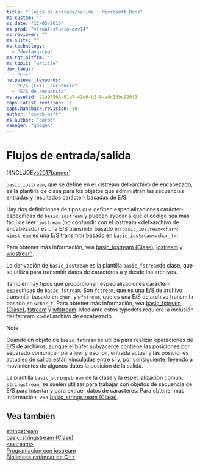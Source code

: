 ```yaml
---
title: "Flujos de entrada/salida | Microsoft Docs"
ms.custom: ""
ms.date: "12/05/2016"
ms.prod: "visual-studio-dev14"
ms.reviewer: ""
ms.suite: ""
ms.technology: 
  - "devlang-cpp"
ms.tgt_pltfrm: ""
ms.topic: "article"
dev_langs: 
  - "C++"
helpviewer_keywords: 
  - "E/S [C++], secuencia"
  - "E/S de secuencia"
ms.assetid: 21a97566-91a7-42d6-b2f8-a4c16bc926f1
caps.latest.revision: 11
caps.handback.revision: 10
author: "corob-msft"
ms.author: "corob"
manager: "ghogen"
---
```

# Flujos de entrada/salida
[!INCLUDE[vs2017banner](../assembler/inline/includes/vs2017banner.md)]

`basic_iostream`, que se define en el \<istream del\>archivo de encabezado, es la plantilla de clase para los objetos que administran las secuencias entradas y resultados carácter\- basadas de E\/S.  
  
 Hay dos definiciones de tipos que definen especializaciones carácter\- específicas de `basic_iostream` y pueden ayudar a que el código sea más fácil de leer: `iostream` \(no confundir con el iostream \<del\>archivo de encabezado\) es una E\/S transmitir basado en `basic_iostream<char>`; `wiostream` es una E\/S transmitir basado en `basic_iostream<wchar_t>`.  
  
 Para obtener más información, vea [basic\_iostream \(Clase\)](../standard-library/basic-iostream-class.md), [iostream](../Topic/iostream.md) y [wiostream](../Topic/wiostream.md).  
  
 La derivación de `basic_iostream` es la plantilla `basic_fstream`de clase, que se utiliza para transmitir datos de caracteres a y desde los archivos.  
  
 También hay tipos que proporcionan especializaciones carácter\- específicas de `basic_fstream`.  Son `fstream`, que es una E\/S de archivo transmitir basado en `char`, y `wfstream`, que es una E\/S de archivo transmitir basado en `wchar_t`.  Para obtener más información, vea [basic\_fstream \(Clase\)](../standard-library/basic-fstream-class.md), [fstream](../Topic/fstream.md) y [wfstream](../Topic/wfstream.md).  Mediante estos typedefs requiere la inclusión del fstream \<\>del archivo de encabezado.  
  
> [!NOTE]
>  Cuando un objeto de `basic_fstream` se utiliza para realizar operaciones de E\/S de archivos, aunque el búfer subyacente contiene las posiciones por separado comunican para leer y escribir, entrada actual y las posiciones actuales de salida están vinculadas entre sí y, por consiguiente, leyendo a movimientos de algunos datos la posición de la salida.  
  
 La plantilla `basic_stringstream` de la clase y la especialización común, `stringstream`, se suelen utilizar para trabajar con objetos de secuencia de E\/S para insertar y para extraer datos de caracteres.  Para obtener más información, vea [basic\_stringstream \(Clase\)](../standard-library/basic-stringstream-class.md).  
  
## Vea también  
 [stringstream](../Topic/stringstream.md)   
 [basic\_stringstream \(Clase\)](../standard-library/basic-stringstream-class.md)   
 [\<sstream\>](../standard-library/sstream.md)   
 [Programación con iostream](../standard-library/iostream-programming.md)   
 [Biblioteca estándar de C\+\+](../standard-library/cpp-standard-library-reference.md)